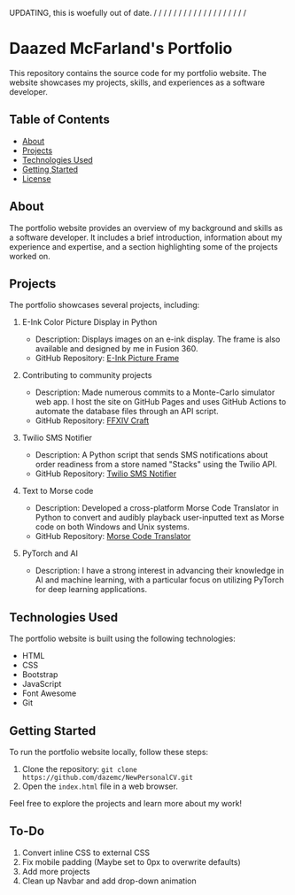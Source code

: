 UPDATING, this is woefully out of date.
/
/
/
/
/
/
/
/
/
/
/
/
/
/
/
/
/
/
/

# Daazed McFarland's Portfolio

This repository contains the source code for my portfolio website. The website showcases my projects, skills, and experiences as a software developer.

## Table of Contents
- [About](#about)
- [Projects](#projects)
- [Technologies Used](#technologies-used)
- [Getting Started](#getting-started)
- [License](#license)

## About
The portfolio website provides an overview of my background and skills as a software developer. It includes a brief introduction, information about my experience and expertise, and a section highlighting some of the projects worked on.

## Projects
The portfolio showcases several projects, including:

1. E-Ink Color Picture Display in Python
   - Description: Displays images on an e-ink display. The frame is also available and designed by me in Fusion 360.
   - GitHub Repository: [E-Ink Picture Frame](https://github.com/dazemc/E-Ink_Picture_Frame)

2. Contributing to community projects
   - Description: Made numerous commits to a Monte-Carlo simulator web app. I host the site on GitHub Pages and uses GitHub Actions to automate the database files through an API script.
   - GitHub Repository: [FFXIV Craft](https://github.com/dazemc/ffxiv-craft)

3. Twilio SMS Notifier
   - Description: A Python script that sends SMS notifications about order readiness from a store named "Stacks" using the Twilio API.
   - GitHub Repository: [Twilio SMS Notifier](https://github.com/dazemc/ffxiv-craft)

4. Text to Morse code
   - Description: Developed a cross-platform Morse Code Translator in Python to convert and audibly playback user-inputted text as Morse code on both Windows and Unix systems.
   - GitHub Repository: [Morse Code Translator](https://github.com/dazemc/morse_translator_winsound)

5. PyTorch and AI
   - Description: I have a strong interest in advancing their knowledge in AI and machine learning, with a particular focus on utilizing PyTorch for deep learning applications.

## Technologies Used
The portfolio website is built using the following technologies:

- HTML
- CSS
- Bootstrap
- JavaScript
- Font Awesome
- Git

## Getting Started
To run the portfolio website locally, follow these steps:

1. Clone the repository: `git clone https://github.com/dazemc/NewPersonalCV.git`
2. Open the `index.html` file in a web browser.

Feel free to explore the projects and learn more about my work!

## To-Do

1. Convert inline CSS to external CSS
2. Fix mobile padding (Maybe set to 0px to overwrite defaults)
3. Add more projects
4. Clean up Navbar and add drop-down animation 
